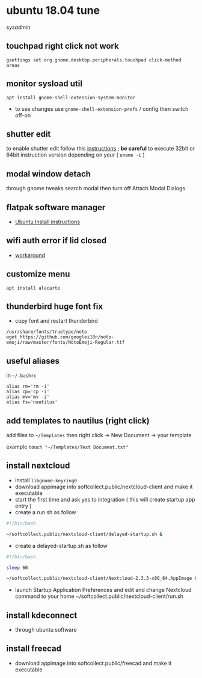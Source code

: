 # ubuntu 18.04 tune

*sysadmin*

## touchpad right click not work

```
gsettings set org.gnome.desktop.peripherals.touchpad click-method areas
```

## monitor sysload util

```
apt install gnome-shell-extension-system-monitor
```

- to see changes use `gnome-shell-extension-prefs` / config then switch off-on

## shutter edit

to enable shutter edit follow this [instructions](https://www.linuxuprising.com/2018/04/fix-shutter-edit-button-greyed-out-in.html) ; **be careful** to execute 32bit or 64bit instruction version depending on your ( `uname -i` )

## modal window detach

through gnome tweaks search modal then turn off Attach Modal Dialogs

## flatpak software manager

- [Ubuntu Install instructions](https://flatpak.org/setup/Ubuntu/)

## wifi auth error if lid closed

- [workaround](https://bugs.launchpad.net/ubuntu/+source/linux/+bug/1288003)

## customize menu

```
apt install alacarte
```

## thunderbird huge font fix

- copy font and restart thunderbird

```
/usr/share/fonts/truetype/noto
wget https://github.com/googlei18n/noto-emoji/raw/master/fonts/NotoEmoji-Regular.ttf
```

## useful aliases

in `~/.bashrc`

```
alias rm='rm -i'
alias cp='cp -i'
alias mv='mv -i'
alias fs='nautilus'
```

## add templates to nautilus (right click)

add files to `~/Templates` then right click -> New Document -> your template

example `touch "~/Templates/Text Document.txt"`

## install nextcloud

- install `libgnome-keyring0`
- download appimage into softcollect.public/nextcloud-client and make it executable
- start the first time and ask yes to integration ( this will create startup app entry )
- create a run.sh as follow

```sh
#!/bin/bash

~/softcollect.public/nextcloud-client/delayed-startup.sh &
```

- create a delayed-startup.sh as follow

```sh
#!/bin/bash

sleep 60

~/softcollect.public/nextcloud-client/Nextcloud-2.3.3-x86_64.AppImage &
```

- launch Startup Application Preferences and edit and change Nextcloud command to your home ~/softcollect.public/nextcloud-client/run.sh

## install kdeconnect

- through ubuntu software

## install freecad

- download appimage into softcollect.public/freecad and make it executable
